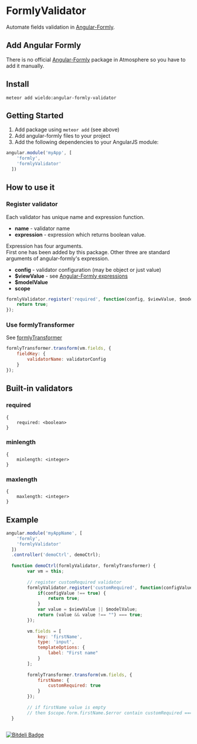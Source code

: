 FormlyValidator
==========

Automate fields validation in [Angular-Formly].

## Add Angular Formly

There is no official [Angular-Formly] package in Atmosphere so you have to add it manually.

## Install

```
meteor add wieldo:angular-formly-validator
```


## Getting Started

1. Add package using `meteor add` (see above)
2. Add angular-formly files to your project
3. Add the following dependencies to your AngularJS module:

```javascript
angular.module('myApp', [
    'formly',
    'formlyValidator'
  ])
```

## How to use it

### Register validator

Each validator has unique name and expression function.

- **name** - validator name
- **expression** - expression which returns boolean value.

Expression has four arguments.  
First one has been added by this package. Other three are standard arguments of angular-formly's expression.

- **config** - validator configuration (may be object or just value)
- **$viewValue** - see [Angular-Formly expressions]
- **$modelValue** 
- **scope**

```javascript
formlyValidator.register('required', function(config, $viewValue, $modelValue, scope) {
    return true;
});
```

### Use formlyTransformer

See [formlyTransformer]

```javascript
formlyTransformer.transform(vm.fields, {
    fieldKey: {
        validatorName: validatorConfig
    }
});
```

## Built-in validators

### required

```
{
    required: <boolean>
}
```

### minlength

```
{
    minlength: <integer>
}
```

### maxlength

```
{
    maxlength: <integer>
}
```


## Example

```javascript
angular.module('myAppName', [
    'formly',
    'formlyValidator'
  ])
  .controller('demoCtrl', demoCtrl);
  
  function demoCtrl(formlyValidator, formlyTransformer) {
        var vm = this;
        
        // register customRequired validator
        formlyValidator.register('customRequired', function(configValue, $viewValue, $modelValue) {
            if(configValue !== true) {
                return true;
            }
            var value = $viewValue || $modelValue;
            return (value && value !== "") === true;
        });
        
        vm.fields = [
            key: 'firstName',
            type: 'input',
            templateOptions: {
                label: "First name"
            }
        ];
        
        formlyTransformer.transform(vm.fields, {
            firstName: {
                customRequired: true
            }
        });
        
        // if firstName value is empty
        // then $scope.form.firstName.$error contain customRequired === false
  }
  
```

[Angular-Formly]: http://angular-formly.com
[Angular-Formly expressions]: http://docs.angular-formly.com/v7.2.3/docs/formly-expressions
[formlyTransformer]: https://github.com/wieldo/angular-formly-transformer/blob/master/README.md

[![Bitdeli Badge](https://d2weczhvl823v0.cloudfront.net/wieldo/angular-formly-validator/trend.png)](https://bitdeli.com/free "Bitdeli Badge")